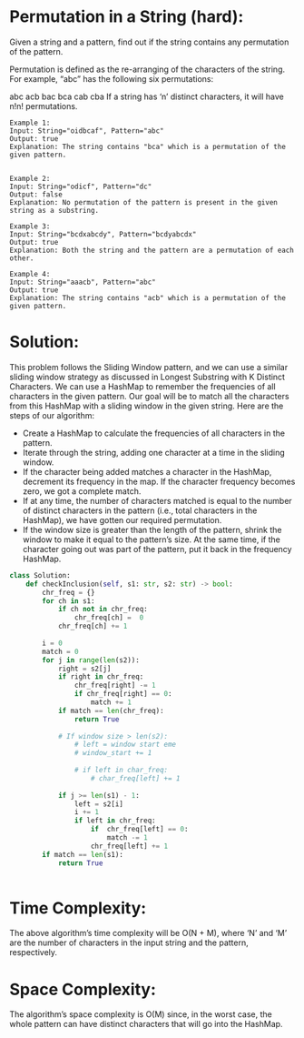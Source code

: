 # Permutation in a String (hard):


Given a string and a pattern, find out if the string contains any permutation of the pattern.

Permutation is defined as the re-arranging of the characters of the string. For example, “abc” has the following six permutations:

abc
acb
bac
bca
cab
cba
If a string has ‘n’ distinct characters, it will have n!n! permutations.

```
Example 1:
Input: String="oidbcaf", Pattern="abc"
Output: true
Explanation: The string contains "bca" which is a permutation of the given pattern.


Example 2:
Input: String="odicf", Pattern="dc"
Output: false
Explanation: No permutation of the pattern is present in the given string as a substring.

Example 3:
Input: String="bcdxabcdy", Pattern="bcdyabcdx"
Output: true
Explanation: Both the string and the pattern are a permutation of each other.

Example 4:
Input: String="aaacb", Pattern="abc"
Output: true
Explanation: The string contains "acb" which is a permutation of the given pattern.
```

# Solution:
This problem follows the Sliding Window pattern, and we can use a similar sliding window strategy as discussed in Longest Substring with K Distinct Characters. We can use a HashMap to remember the frequencies of all characters in the given pattern. Our goal will be to match all the characters from this HashMap with a sliding window in the given string. Here are the steps of our algorithm:

- Create a HashMap to calculate the frequencies of all characters in the pattern.
- Iterate through the string, adding one character at a time in the sliding window.
- If the character being added matches a character in the HashMap, decrement its frequency in the map. If the character frequency becomes zero, we got a complete match.
- If at any time, the number of characters matched is equal to the number of distinct characters in the pattern (i.e., total characters in the HashMap), we have gotten our required permutation.
- If the window size is greater than the length of the pattern, shrink the window to make it equal to the pattern’s size. At the same time, if the character going out was part of the pattern, put it back in the frequency HashMap.


```python
class Solution:
    def checkInclusion(self, s1: str, s2: str) -> bool:
        chr_freq = {}
        for ch in s1:
            if ch not in chr_freq:
                chr_freq[ch] =  0
            chr_freq[ch] += 1
        
        i = 0
        match = 0
        for j in range(len(s2)):
            right = s2[j]     
            if right in chr_freq:
                chr_freq[right] -= 1
                if chr_freq[right] == 0:
                    match += 1
            if match == len(chr_freq):
                return True
            
            # If window size > len(s2):
                # left = window start eme
                # window_start += 1
                
                # if left in char_freq:
                    # char_freq[left] += 1
                                  
            if j >= len(s1) - 1:
                left = s2[i]
                i += 1
                if left in chr_freq:
                    if  chr_freq[left] == 0:
                        match -= 1
                    chr_freq[left] += 1
        if match == len(s1):
            return True
  
```


# Time Complexity:
The above algorithm’s time complexity will be O(N + M), where ‘N’ and ‘M’ are the number of characters in the input string and the pattern, respectively.

# Space Complexity:
The algorithm’s space complexity is O(M) since, in the worst case, the whole pattern can have distinct characters that will go into the HashMap.
